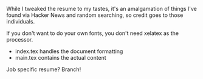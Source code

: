 <p>While I tweaked the resume to my tastes, it's an amalgamation of things I've found via Hacker News and random searching, so credit goes to those individuals.

If you don't want to do your own fonts, you don't need xelatex as the processor.

<ul>
<li>index.tex handles the document formatting</li>
<li>main.tex contains the actual content</li>
</ul>
<p>Job specific resume? Branch!
